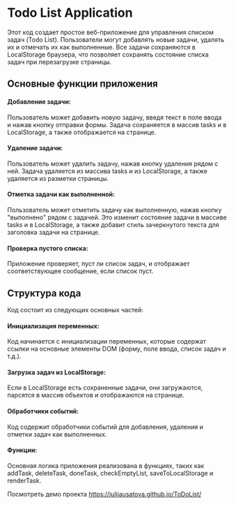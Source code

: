 # Todo List Application
Этот код создает простое веб-приложение для управления списком задач (Todo List). Пользователи могут добавлять новые задачи, удалять их и отмечать их как выполненные. Все задачи сохраняются в LocalStorage браузера, что позволяет сохранять состояние списка задач при перезагрузке страницы.

## Основные функции приложения
#### Добавление задачи:
 Пользователь может добавить новую задачу, введя текст в поле ввода и нажав кнопку отправки формы. Задача сохраняется в массив tasks и в LocalStorage, а также отображается на странице.

#### Удаление задачи:
 Пользователь может удалить задачу, нажав кнопку удаления рядом с ней. Задача удаляется из массива tasks и из LocalStorage, а также удаляется из разметки страницы.

#### Отметка задачи как выполненной: 
Пользователь может отметить задачу как выполненную, нажав кнопку "выполнено" рядом с задачей. Это изменит состояние задачи в массиве tasks и в LocalStorage, а также добавит стиль зачеркнутого текста для заголовка задачи на странице.

#### Проверка пустого списка: 
Приложение проверяет, пуст ли список задач, и отображает соответствующее сообщение, если список пуст.

## Структура кода
Код состоит из следующих основных частей:

#### Инициализация переменных: 
Код начинается с инициализации переменных, которые содержат ссылки на основные элементы DOM (форму, поле ввода, список задач и т.д.).

#### Загрузка задач из LocalStorage: 
Если в LocalStorage есть сохраненные задачи, они загружаются, парсятся в массив объектов и отображаются на странице.

#### Обработчики событий: 
Код содержит обработчики событий для добавления, удаления и отметки задач как выполненных.

#### Функции: 
Основная логика приложения реализована в функциях, таких как addTask, deleteTask, doneTask, checkEmptyList, saveToLocalStorage и renderTask.

Посмотреть демо проекта https://iuliiausatova.github.io/ToDoList/